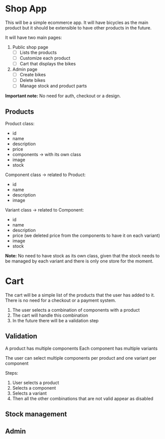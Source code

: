 # Shop App

This will be a simple ecommerce app. It will have bicycles as the main product
but it should be extensible to have other products in the future.

It will have two main pages:

1. Public shop page
   - [ ] Lists the products
   - [ ] Customize each product
   - [ ] Cart that displays the bikes

2. Admin page
   - [ ] Create bikes
   - [ ] Delete bikes
   - [ ] Manage stock and product parts

**Important note:**
No need for auth, checkout or a design.

## Products

Product class:
- id
- name
- description
- price
- components -> with its own class
- image
- stock

Component class -> related to Product:
- id
- name
- description
- image

Variant class -> related to Component:
- id
- name
- description
- price (we deleted price from the components to have it on each variant)
- image
- stock

**Note:** 
No need to have stock as its own class, given that the stock needs to be managed
by each variant and there is only one store for the moment.

# Cart

The cart will be a simple list of the products that the user has added to it.
There is no need for a checkout or a payment system.

1. The user selects a combination of components with a product
2. The cart will handle this combination
3. In the future there will be a validation step

## Validation

A product has multiple components
Each component has multiple variants

The user can select multiple components per product and one variant per component

Steps:
1. User selects a product
2. Selects a component
4. Selects a variant
5. Then all the other combinations that are not valid appear as disabled

## Stock management


## Admin 

